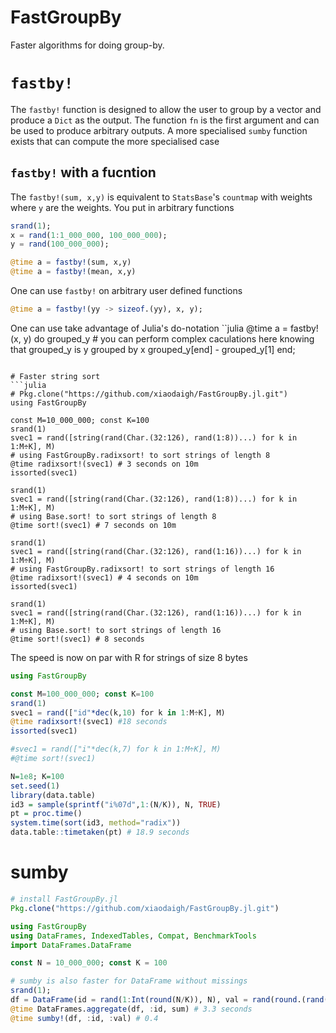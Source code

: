 # FastGroupBy

Faster algorithms for doing group-by.

# `fastby!`
The `fastby!` function is designed to allow the user to group by a vector and produce 
a `Dict` as the output. The function `fn` is the first argument and can be used to produce arbitrary outputs. A more specialised `sumby` function exists that can compute the more specialised case

## `fastby!` with a fucntion
The `fastby!(sum, x,y)` is equivalent to `StatsBase`'s `countmap` with weights where `y` are the weights. You put in arbitrary functions
```julia
srand(1);
x = rand(1:1_000_000, 100_000_000);
y = rand(100_000_000);

@time a = fastby!(sum, x,y)
@time a = fastby!(mean, x,y)
```

One can use `fastby!` on arbitrary user defined functions 
```julia
@time a = fastby!(yy -> sizeof.(yy), x, y);
```

One can use take advantage of Julia's do-notation 
``julia
@time a = fastby!(x, y) do grouped_y
    # you can perform complex caculations here knowing that grouped_y is y grouped by x
    grouped_y[end] - grouped_y[1]
end;
```

# Faster string sort
```julia
# Pkg.clone("https://github.com/xiaodaigh/FastGroupBy.jl.git")
using FastGroupBy

const M=10_000_000; const K=100
srand(1)
svec1 = rand([string(rand(Char.(32:126), rand(1:8))...) for k in 1:M÷K], M)
# using FastGroupBy.radixsort! to sort strings of length 8
@time radixsort!(svec1) # 3 seconds on 10m
issorted(svec1)

srand(1)
svec1 = rand([string(rand(Char.(32:126), rand(1:8))...) for k in 1:M÷K], M)
# using Base.sort! to sort strings of length 8
@time sort!(svec1) # 7 seconds on 10m

srand(1)
svec1 = rand([string(rand(Char.(32:126), rand(1:16))...) for k in 1:M÷K], M)
# using FastGroupBy.radixsort! to sort strings of length 16
@time radixsort!(svec1) # 4 seconds on 10m
issorted(svec1)

srand(1)
svec1 = rand([string(rand(Char.(32:126), rand(1:16))...) for k in 1:M÷K], M)
# using Base.sort! to sort strings of length 16
@time sort!(svec1) # 8 seconds

```

The speed is now on par with R for strings of size 8 bytes
```julia
using FastGroupBy

const M=100_000_000; const K=100
srand(1)
svec1 = rand(["id"*dec(k,10) for k in 1:M÷K], M)
@time radixsort!(svec1) #18 seconds
issorted(svec1)

#svec1 = rand(["i"*dec(k,7) for k in 1:M÷K], M)
#@time sort!(svec1)
```

```r
N=1e8; K=100
set.seed(1)
library(data.table)
id3 = sample(sprintf("i%07d",1:(N/K)), N, TRUE)
pt = proc.time()
system.time(sort(id3, method="radix"))
data.table::timetaken(pt) # 18.9 seconds
```

# sumby
```julia
# install FastGroupBy.jl
Pkg.clone("https://github.com/xiaodaigh/FastGroupBy.jl.git")

using FastGroupBy
using DataFrames, IndexedTables, Compat, BenchmarkTools
import DataFrames.DataFrame

const N = 10_000_000; const K = 100

# sumby is also faster for DataFrame without missings
srand(1);
df = DataFrame(id = rand(1:Int(round(N/K)), N), val = rand(round.(rand(K)*100,4), N));
@time DataFrames.aggregate(df, :id, sum) # 3.3 seconds
@time sumby!(df, :id, :val) # 0.4
```